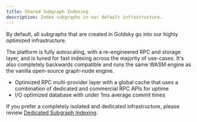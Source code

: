 ```yaml
---
title: Shared Subgraph Indexing
description: Index subgraphs in our default infrastructure.
---
```


By default, all subgraphs that are created in Goldsky go into our highly optimized infrastructure.

The platform is fully autoscaling, with a re-engineered RPC and storage layer, and is tuned for fast indexing across the majority of use-cases. It's also completely backwards compatible and runs the same WASM engine as the vanilla open-source graph-node engine.

- Optimized RPC multi-provider layer with a global cache that uses a combination of dedicated and commercial RPC APIs for uptime
- I/O optimized database with under 1ms average commit times

If you prefer a completely isolated and dedicated infrastructure, please review [Dedicated Subgraph Indexing](/indexing/dedicated-subgraphs).
